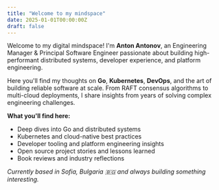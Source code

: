 ```yaml
---
title: "Welcome to my mindspace"
date: 2025-01-01T00:00:00Z
draft: false
---
```


Welcome to my digital mindspace! I'm **Anton Antonov**, an Engineering Manager & Principal Software Engineer passionate about building high-performant distributed systems, developer experience, and platform engineering.

Here you'll find my thoughts on **Go**, **Kubernetes**, **DevOps**, and the art of building reliable software at scale. From RAFT consensus algorithms to multi-cloud deployments, I share insights from years of solving complex engineering challenges.

**What you'll find here:**
- Deep dives into Go and distributed systems
- Kubernetes and cloud-native best practices
- Developer tooling and platform engineering insights
- Open source project stories and lessons learned
- Book reviews and industry reflections

*Currently based in Sofia, Bulgaria 🇧🇬 and always building something interesting.*
